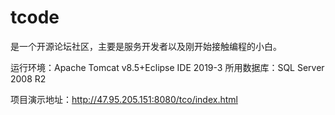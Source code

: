 # tcode

是一个开源论坛社区，主要是服务开发者以及刚开始接触编程的小白。

运行环境：Apache Tomcat v8.5+Eclipse IDE 2019-3
所用数据库：SQL Server 2008 R2


项目演示地址：http://47.95.205.151:8080/tco/index.html
